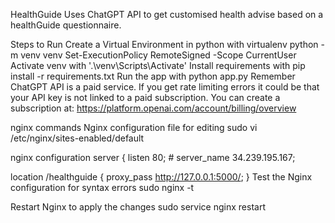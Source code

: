 HealthGuide
Uses ChatGPT API to get customised health advise based on a healthGuide questionnaire.

Steps to Run
Create a Virtual Environment in python with virtualenv python -m venv venv
Set-ExecutionPolicy RemoteSigned -Scope CurrentUser
Activate venv with '.\venv\Scripts\Activate'
Install requirements with pip install -r requirements.txt
Run the app with python app.py
Remember ChatGPT API is a paid service. If you get rate limiting errors it could be that your API key is not linked to a paid subscription. You can create a subscription at: https://platform.openai.com/account/billing/overview

nginx commands
Nginx configuration file for editing
sudo vi /etc/nginx/sites-enabled/default

nginx configuration
server { listen 80; # server_name 34.239.195.167;

location /healthguide {
    proxy_pass http://127.0.0.1:5000/;
}
Test the Nginx configuration for syntax errors
sudo nginx -t

Restart Nginx to apply the changes
sudo service nginx restart